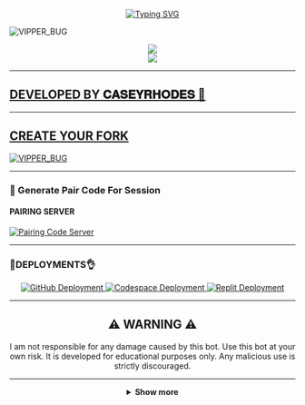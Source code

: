 <p align="center">
  <a href="https://git.io/typing-svg">
    <img src="https://readme-typing-svg.demolab.com?font=EB+Garamond&weight=800&size=28&duration=4000&pause=1000&random=false&width=435&lines=+S.A.N.C.H.O_BUG;WHATSAPP+CRASH+x+BUG+BOT;DEVELOPED+BY+𝐂𝐀𝐒𝐄𝐘𝐑𝐇𝐎𝐃𝐄𝐒 🌟" alt="Typing SVG" />
  </a>
</p>

![VIPPER_BUG](https://i.imgur.com/wOfxm0e.jpeg)
<p align="center">
<a href="https://www.youtube.com/@Caseyrhodes01"><img src="https://img.shields.io/badge/YouTube-ff0000?style=for-the-badge&logo=youtube&logoColor=ff000000&link=https://youtube.com/@caseyrhodes02" /><br>
<a href="https://whatsapp.com/channel/0029VakUEfb4o7qVdkwPk83E"><img src="https://img.shields.io/badge/WhatsApp Channel-25D366?style=for-the-badge&logo=whatsapp&logoColor=white&link=https://whatsapp.com/channel/0029VakUEfb4o7qVdkwPk83E" /><br>

---

## DEVELOPED BY 𝐂𝐀𝐒𝐄𝐘𝐑𝐇𝐎𝐃𝐄𝐒 🌟

---

## CREATE YOUR FORK
<a href="https://github.com/caseyweb/VIPPER_BUG/fork">
  <img title="VIPPER_BUG" src="https://img.shields.io/badge/FORK-VIPPER_BUG-red?color=red&style=for-the-badge&logo=stackshare">
</a>

---

### 🔐 Generate Pair Code For Session

#### PAIRING SERVER 
<a href="https://drk-tech-1.onrender.com/" target="_blank">
  <img alt="Pairing Code Server " src="https://img.shields.io/badge/PAIRING CODE-green?style=for-the-badge&logo=opencv&logoColor=white"/>
</a>

---

###  🐛DEPLOYMENTS👌

<div align="center">
  <!-- Badges for deployment -->
  <a href="https://youtu.be/AZg7UMMy6q8?si=_YyYGgUS1AL9oR-B" target="_blank">
    <img src="https://img.shields.io/badge/Deployment-GitHub-blue?style=for-the-badge&logo=github" alt="GitHub Deployment" />
  </a>
  <a href="https://youtu.be/4b1HNuaQx54?si=CSRoq27E8nS0AeNA" target="_blank">
    <img src="https://img.shields.io/badge/Deployment-Codespace-blue?style=for-the-badge&logo=github" alt="Codespace Deployment" />
  </a>
  <a href="https://youtu.be/yH2KCK0AD4I?si=F5tjgBpK4ZQO0F-x" target="_blank">
    <img src="https://img.shields.io/badge/Deployment-Replit-blue?style=for-the-badge&logo=replit" alt="Replit Deployment" />
  </a>
  
---

## ⚠️ WARNING ⚠️

I am not responsible for any damage caused by this bot. Use this bot at your own risk. It is developed for educational purposes only. Any malicious use is strictly discouraged.

---

<details>
  <summary><strong>Show more</strong></summary>


---

## Developer 💀

<a href="https://github.com/VIPPER_BUG">
  <img src="https://github.com/VIPPER_BUG.png" width="200" height="200" alt="VIPPER_BUG"/>
</a>
<p align="center"><strong>VIPPER_BUG</strong></p>

---

## Contributors 🤝

<a href="https://github.com/caseyweb">
  <img src="https://github.com/caseyweb.png" width="200" height="200" alt="caseyrhodes"/>
</a>
<p align="center"><strong>CASEYRHODES</strong

---

## GitHub Deployment

```yaml
name: Node.js CI

on:
  push:
    branches:
      - main
  pull_request:
    branches:
      - main
  schedule:
    - cron: '0 */6 * * *'  

jobs:
  build:

    runs-on: ubuntu-latest

    strategy:
      matrix:
        node-version: [20.x]

    steps:
    - name: Checkout repository
      uses: actions/checkout@v3

    - name: Set up Node.js
      uses: actions/setup-node@v3
      with:
        node-version: ${{ matrix.node-version }}

    - name: Install dependencies
      run: npm install

    - name: Install FFmpeg
      run: sudo apt-get install -y ffmpeg

    - name: Start application with timeout
      run: |
        timeout 21590s npm start  # Limits run to 5h 59m 50s

    - name: Save state (Optional)
      run: |
        ./save_state.sh


https://whatsapp.com/channel/0029Vb3GSGl4Y9lhprXW2w3C